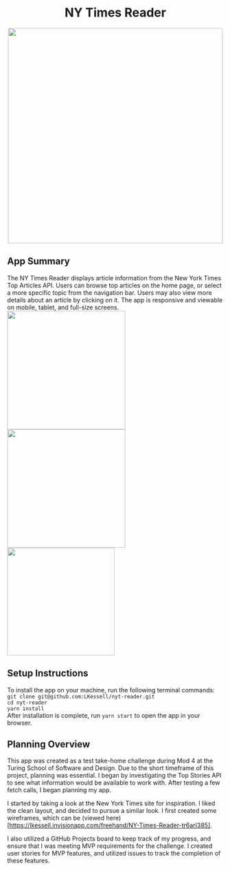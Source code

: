 <h1 align="center">NY Times Reader</h1>
<p align="center">
  <img src="https://user-images.githubusercontent.com/77205456/134421898-1be9b64b-ffd4-4e8d-baf9-7191fab691e1.gif" height="500">
</p>

## App Summary
The NY Times Reader displays article information from the New York Times Top Articles API. Users can browse top articles on the home page, or select a more specific topic from the navigation bar. Users may also view more details about an article by clicking on it. The app is responsive and viewable on mobile, tablet, and full-size screens.  
<img src="https://user-images.githubusercontent.com/77205456/134421119-88ed24e3-f91e-47b3-a79d-42ee7746e09f.png" height="275">
<img src="https://user-images.githubusercontent.com/77205456/134421240-ee287385-385d-4709-bb8d-95c45269959f.png" height="275">
<img src="https://user-images.githubusercontent.com/77205456/134421327-5f2d338f-08d5-40a9-a42d-54eceaff263f.png" height="250">

## Setup Instructions
To install the app on your machine, run the following terminal commands:  
`git clone git@github.com:LKessell/nyt-reader.git`  
`cd nyt-reader`  
`yarn install`  
After installation is complete, run `yarn start` to open the app in your browser.

## Planning Overview
This app was created as a test take-home challenge during Mod 4 at the Turing School of Software and Design. Due to the short timeframe of this project, planning was essential. I began by investigating the Top Stories API to see what information would be available to work with. After testing a few fetch calls, I began planning my app.

I started by taking a look at the New York Times site for inspiration. I liked the clean layout, and decided to pursue a similar look. I first created some wireframes, which can be (viewed here)[https://lkessell.invisionapp.com/freehand/NY-Times-Reader-tr6arI385].  

I also utilized a GitHub Projects board to keep track of my progress, and ensure that I was meeting MVP requirements for the challenge. I created user stories for MVP features, and utilized issues to track the completion of these features.
